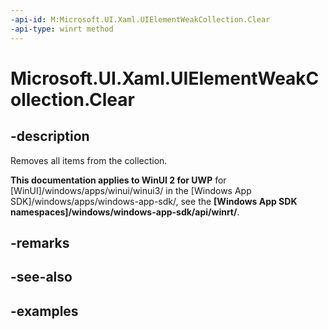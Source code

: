 ```yaml
---
-api-id: M:Microsoft.UI.Xaml.UIElementWeakCollection.Clear
-api-type: winrt method
---
```


<!-- Method syntax.
public void UIElementWeakCollection.Clear()
-->

# Microsoft.UI.Xaml.UIElementWeakCollection.Clear

## -description

Removes all items from the collection.

**This documentation applies to WinUI 2 for UWP** for [WinUI]/windows/apps/winui/winui3/ in the [Windows App SDK]/windows/apps/windows-app-sdk/, see the **[Windows App SDK namespaces]/windows/windows-app-sdk/api/winrt/**.

## -remarks

## -see-also

## -examples


